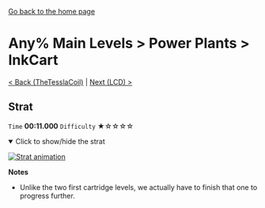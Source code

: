 [Go back to the home page](https://github.com/Doublevil/scbspeedrun)

# Any% Main Levels > Power Plants > InkCart

[< Back (TheTesslaCoil)](https://github.com/Doublevil/scbspeedrun/blob/main/levels/any_ml/pp/TheTesslaCoil.md) | [Next (LCD) >](https://github.com/Doublevil/scbspeedrun/blob/main/levels/any_ml/LCD/LCD.md)

## Strat

`Time` **00:11.000** `Difficulty` ★☆☆☆☆
<details open>
  <summary>Click to show/hide the strat</summary>

  [![Strat animation](https://github.com/Doublevil/scbspeedrun/blob/main/media/levels/pp/InkCart_Strat.webp)](https://github.com/Doublevil/scbspeedrun/blob/main/media/levels/pp/InkCart_Strat.mp4?raw=true)

  **Notes**
  - Unlike the two first cartridge levels, we actually have to finish that one to progress further.
</details>
